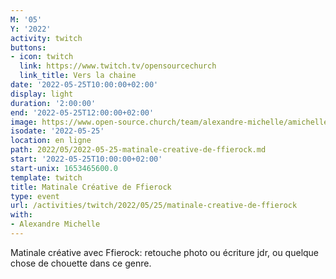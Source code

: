 ```yaml
---
M: '05'
Y: '2022'
activity: twitch
buttons:
- icon: twitch
  link: https://www.twitch.tv/opensourcechurch
  link_title: Vers la chaine
date: '2022-05-25T10:00:00+02:00'
display: light
duration: '2:00:00'
end: '2022-05-25T12:00:00+02:00'
image: https://www.open-source.church/team/alexandre-michelle/amichelle.jpg
isodate: '2022-05-25'
location: en ligne
path: 2022/05/2022-05-25-matinale-creative-de-ffierock.md
start: '2022-05-25T10:00:00+02:00'
start-unix: 1653465600.0
template: twitch
title: Matinale Créative de Ffierock
type: event
url: /activities/twitch/2022/05/25/matinale-creative-de-ffierock
with:
- Alexandre Michelle
---
```

Matinale créative avec Ffierock: retouche photo ou écriture jdr, ou quelque chose de chouette dans ce genre.